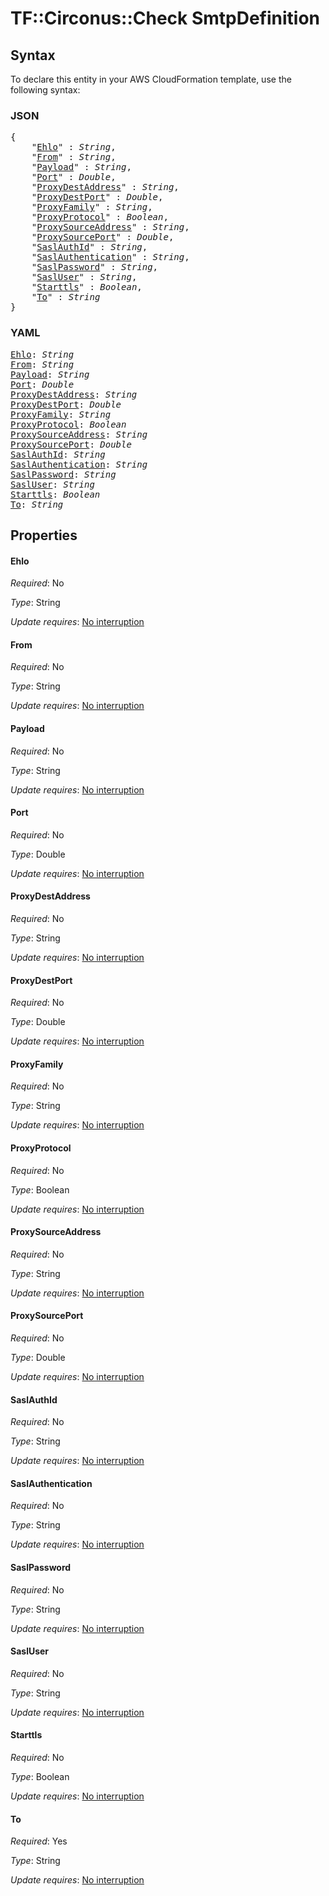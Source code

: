 # TF::Circonus::Check SmtpDefinition

## Syntax

To declare this entity in your AWS CloudFormation template, use the following syntax:

### JSON

<pre>
{
    "<a href="#ehlo" title="Ehlo">Ehlo</a>" : <i>String</i>,
    "<a href="#from" title="From">From</a>" : <i>String</i>,
    "<a href="#payload" title="Payload">Payload</a>" : <i>String</i>,
    "<a href="#port" title="Port">Port</a>" : <i>Double</i>,
    "<a href="#proxydestaddress" title="ProxyDestAddress">ProxyDestAddress</a>" : <i>String</i>,
    "<a href="#proxydestport" title="ProxyDestPort">ProxyDestPort</a>" : <i>Double</i>,
    "<a href="#proxyfamily" title="ProxyFamily">ProxyFamily</a>" : <i>String</i>,
    "<a href="#proxyprotocol" title="ProxyProtocol">ProxyProtocol</a>" : <i>Boolean</i>,
    "<a href="#proxysourceaddress" title="ProxySourceAddress">ProxySourceAddress</a>" : <i>String</i>,
    "<a href="#proxysourceport" title="ProxySourcePort">ProxySourcePort</a>" : <i>Double</i>,
    "<a href="#saslauthid" title="SaslAuthId">SaslAuthId</a>" : <i>String</i>,
    "<a href="#saslauthentication" title="SaslAuthentication">SaslAuthentication</a>" : <i>String</i>,
    "<a href="#saslpassword" title="SaslPassword">SaslPassword</a>" : <i>String</i>,
    "<a href="#sasluser" title="SaslUser">SaslUser</a>" : <i>String</i>,
    "<a href="#starttls" title="Starttls">Starttls</a>" : <i>Boolean</i>,
    "<a href="#to" title="To">To</a>" : <i>String</i>
}
</pre>

### YAML

<pre>
<a href="#ehlo" title="Ehlo">Ehlo</a>: <i>String</i>
<a href="#from" title="From">From</a>: <i>String</i>
<a href="#payload" title="Payload">Payload</a>: <i>String</i>
<a href="#port" title="Port">Port</a>: <i>Double</i>
<a href="#proxydestaddress" title="ProxyDestAddress">ProxyDestAddress</a>: <i>String</i>
<a href="#proxydestport" title="ProxyDestPort">ProxyDestPort</a>: <i>Double</i>
<a href="#proxyfamily" title="ProxyFamily">ProxyFamily</a>: <i>String</i>
<a href="#proxyprotocol" title="ProxyProtocol">ProxyProtocol</a>: <i>Boolean</i>
<a href="#proxysourceaddress" title="ProxySourceAddress">ProxySourceAddress</a>: <i>String</i>
<a href="#proxysourceport" title="ProxySourcePort">ProxySourcePort</a>: <i>Double</i>
<a href="#saslauthid" title="SaslAuthId">SaslAuthId</a>: <i>String</i>
<a href="#saslauthentication" title="SaslAuthentication">SaslAuthentication</a>: <i>String</i>
<a href="#saslpassword" title="SaslPassword">SaslPassword</a>: <i>String</i>
<a href="#sasluser" title="SaslUser">SaslUser</a>: <i>String</i>
<a href="#starttls" title="Starttls">Starttls</a>: <i>Boolean</i>
<a href="#to" title="To">To</a>: <i>String</i>
</pre>

## Properties

#### Ehlo

_Required_: No

_Type_: String

_Update requires_: [No interruption](https://docs.aws.amazon.com/AWSCloudFormation/latest/UserGuide/using-cfn-updating-stacks-update-behaviors.html#update-no-interrupt)

#### From

_Required_: No

_Type_: String

_Update requires_: [No interruption](https://docs.aws.amazon.com/AWSCloudFormation/latest/UserGuide/using-cfn-updating-stacks-update-behaviors.html#update-no-interrupt)

#### Payload

_Required_: No

_Type_: String

_Update requires_: [No interruption](https://docs.aws.amazon.com/AWSCloudFormation/latest/UserGuide/using-cfn-updating-stacks-update-behaviors.html#update-no-interrupt)

#### Port

_Required_: No

_Type_: Double

_Update requires_: [No interruption](https://docs.aws.amazon.com/AWSCloudFormation/latest/UserGuide/using-cfn-updating-stacks-update-behaviors.html#update-no-interrupt)

#### ProxyDestAddress

_Required_: No

_Type_: String

_Update requires_: [No interruption](https://docs.aws.amazon.com/AWSCloudFormation/latest/UserGuide/using-cfn-updating-stacks-update-behaviors.html#update-no-interrupt)

#### ProxyDestPort

_Required_: No

_Type_: Double

_Update requires_: [No interruption](https://docs.aws.amazon.com/AWSCloudFormation/latest/UserGuide/using-cfn-updating-stacks-update-behaviors.html#update-no-interrupt)

#### ProxyFamily

_Required_: No

_Type_: String

_Update requires_: [No interruption](https://docs.aws.amazon.com/AWSCloudFormation/latest/UserGuide/using-cfn-updating-stacks-update-behaviors.html#update-no-interrupt)

#### ProxyProtocol

_Required_: No

_Type_: Boolean

_Update requires_: [No interruption](https://docs.aws.amazon.com/AWSCloudFormation/latest/UserGuide/using-cfn-updating-stacks-update-behaviors.html#update-no-interrupt)

#### ProxySourceAddress

_Required_: No

_Type_: String

_Update requires_: [No interruption](https://docs.aws.amazon.com/AWSCloudFormation/latest/UserGuide/using-cfn-updating-stacks-update-behaviors.html#update-no-interrupt)

#### ProxySourcePort

_Required_: No

_Type_: Double

_Update requires_: [No interruption](https://docs.aws.amazon.com/AWSCloudFormation/latest/UserGuide/using-cfn-updating-stacks-update-behaviors.html#update-no-interrupt)

#### SaslAuthId

_Required_: No

_Type_: String

_Update requires_: [No interruption](https://docs.aws.amazon.com/AWSCloudFormation/latest/UserGuide/using-cfn-updating-stacks-update-behaviors.html#update-no-interrupt)

#### SaslAuthentication

_Required_: No

_Type_: String

_Update requires_: [No interruption](https://docs.aws.amazon.com/AWSCloudFormation/latest/UserGuide/using-cfn-updating-stacks-update-behaviors.html#update-no-interrupt)

#### SaslPassword

_Required_: No

_Type_: String

_Update requires_: [No interruption](https://docs.aws.amazon.com/AWSCloudFormation/latest/UserGuide/using-cfn-updating-stacks-update-behaviors.html#update-no-interrupt)

#### SaslUser

_Required_: No

_Type_: String

_Update requires_: [No interruption](https://docs.aws.amazon.com/AWSCloudFormation/latest/UserGuide/using-cfn-updating-stacks-update-behaviors.html#update-no-interrupt)

#### Starttls

_Required_: No

_Type_: Boolean

_Update requires_: [No interruption](https://docs.aws.amazon.com/AWSCloudFormation/latest/UserGuide/using-cfn-updating-stacks-update-behaviors.html#update-no-interrupt)

#### To

_Required_: Yes

_Type_: String

_Update requires_: [No interruption](https://docs.aws.amazon.com/AWSCloudFormation/latest/UserGuide/using-cfn-updating-stacks-update-behaviors.html#update-no-interrupt)

